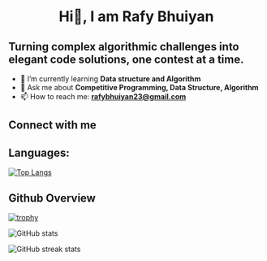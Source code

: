 <h1 align ="center">Hi👋, I am Rafy Bhuiyan</h1>

## Turning complex algorithmic challenges into elegant code solutions, one contest at a time.

- 🌱 I’m currently learning **Data structure and Algorithm** 
- 💬 Ask me about **Competitive Programming, Data Structure, Algorithm** 
- 📫 How to reach me: **rafybhuiyan23@gmail.com** 

## Connect with me
<p>
</p>


## Languages:

[![Top Langs](https://github-readme-stats.vercel.app/api/top-langs/?username=RafyBhuiyan)](https://github.com/anuraghazra/github-readme-stats)



## Github Overview

[![trophy](https://github-profile-trophy.vercel.app/?username=RafyBhuiyan)](https://github.com/ryo-ma/github-profile-trophy)

![GitHub stats](https://github-readme-stats.vercel.app/api?username=RafyBhuiyan&show_icons=true)  

![GitHub streak stats](https://streak-stats.demolab.com/?user=RafyBhuiyan)  

